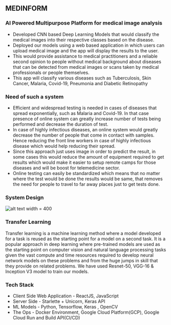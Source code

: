 ## MEDINFORM
### AI Powered Multipurpose Platform for medical image analysis

- Developed CNN based Deep Learning Models that would
classify the medical images into their respective classes
based on the disease.
- Deployed our models using a web based application in which
users can upload medical image and the app will
display the results to the user.
- This would provide assistance to medical practitioners and a
reliable second opinion to people without medical
background about diseases that can be detected from
medical images or scans taken by medical professionals or
people themselves.
- This app will classify various diseases such as Tuberculosis,
Skin Cancer, Malaria, Covid-19, Pneumonia and Diabetic
Retinopathy

### Need of such a system
- Efficient and widespread testing is needed in cases of diseases that spread exponentially,
such as Malaria and Covid-19. In that case presence of online system can greatly increase
number of tests being performed and decrease the duration of test.
- In case of highly infectious diseases, an online system would greatly decrease the number
 of people that come in contact with samples. Hence reducing the front line workers in case
of highly infectious disease which would help reducing their spread.
- Since this approach just uses image in order to predict the result, in some cases this
would reduce the amount of equipment required to get results which would make it
easier to setup remote camps for those diseases and will be boost for telemedicine
sector.
- Online testing can easily be standardized which means that no matter where the test
would be done the results would be same, that removes the need for people to travel to
far away places just to get tests done.


### System Design

![alt text width = 400](https://github.com/guramritpalsaggu/Medical_Image_Analysis/blob/master/resources/dfd.png)

### Transfer Learning

Transfer learning is a machine learning method where a model
developed for a task is reused as the starting point for a model on a
second task. It is a popular approach in deep learning where
pre-trained models are used as the starting point on computer vision
and natural language processing tasks given the vast compute and time
resources required to develop neural network models on these
problems and from the huge jumps in skill that they provide on related
problems. We have used Resnet-50, VGG-16 & Inception V3 model to train our models.


### Tech Stack
- Client Side Web Application - ReactJS, JavaScript
- Server Side - Starlette + Unicorn, Keras API
- ML Models - Python, Tensorflow, Keras , OpenCV
- The Ops - Docker Environment, Google Cloud Platform(GCP), Google Cloud Run and Build API(CI/CD)

